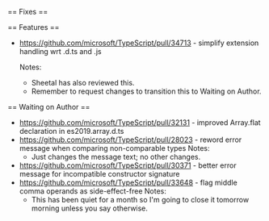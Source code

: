 == Fixes ==

== Features ==

* https://github.com/microsoft/TypeScript/pull/34713 - simplify extension handling wrt .d.ts and .js

  Notes:
  - Sheetal has also reviewed this.
  - Remember to request changes to transition this to Waiting on Author.


== Waiting on Author ==

* https://github.com/microsoft/TypeScript/pull/32131 - improved Array.flat declaration in es2019.array.d.ts
* https://github.com/microsoft/TypeScript/pull/28023 - reword error message when comparing non-comparable types
  Notes:
  - Just changes the message text; no other changes.
* https://github.com/microsoft/TypeScript/pull/30371 - better error message for incompatible constructor signature
* https://github.com/microsoft/TypeScript/pull/33648 - flag middle comma operands as side-effect-free
  Notes:
  - This has been quiet for a month so I'm going to close it tomorrow morning unless you say otherwise.
